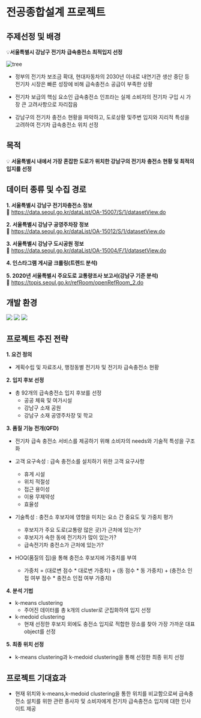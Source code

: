 # 전공종합설계 프로젝트

## 주제선정 및 배경

:bulb:**서울특별시 강남구 전기차 급속충전소 최적입지 선정**

![tree](https://news.unist.ac.kr/kor/wp-content/uploads/2020/11/%EB%B2%84%EC%A0%84-B.png)

* 정부의 전기차 보조금 확대, 현대자동차의 2030년 이내로 내연기관 생산 중단 등 전기차 시장은 빠른 성장에 비해 급속충전소 공급이 부족한 상황 

* 전기차 보급의 핵심 요소인 급속충전소 인프라는 실제 소비자의 전기차 구입 시 가장 큰 고려사항으로 자리잡음 

* 강남구의 전기차 충전소 현황을 파악하고, 도로상황 및주변 입지와 지리적 특성을 고려하여 전기차 급속충전소 위치 선정


## 목적

:bulb: **서울특별시 내에서 가장 혼잡한 도로가 위치한 강남구의 전기차 충전소 현황 및 최적의 입지를 선정**


## 데이터 종류 및 수집 경로


**1. 서울특별시 강남구 전기차충전소 정보**  
:link: <https://data.seoul.go.kr/dataList/OA-15007/S/1/datasetView.do>

**2. 서울특별시 강남구 공영주차장 정보**  
:link: <https://data.seoul.go.kr/dataList/OA-15012/S/1/datasetView.do>

**3. 서울특별시 강남구 도시공원 정보**  
:link: <https://data.seoul.go.kr/dataList/OA-15004/F/1/datasetView.do>

**4. 인스타그램 게시글 크롤링(트렌드 분석)**

**5. 2020년 서울특별시 주요도로 교통량조사 보고서(강남구 기준 분석)**  
:link: <https://topis.seoul.go.kr/refRoom/openRefRoom_2.do>



## 개발 환경

<div align=left> 
   <img src="https://img.shields.io/badge/python-3776AB?style=for-the-badge&logo=python&logoColor=white"> 
   <img src="https://img.shields.io/badge/jupyter-F37626?style=for-the-badge&logo=jupyter&logoColor=white">
   <img src="https://img.shields.io/badge/google colab-F9AB00?style=for-the-badge&logo=google colab&logoColor=white"> 
   <br>
</div>

## 프로젝트 추진 전략

**1. 요건 정의**
- 계획수립 및 자료조사, 행정동별 전기차 및 전기차 급속충전소 현황

**2. 입지 후보 선정**
- 총 92개의 급속충전소 입지 후보를 선정
    - 공공 체육 및 여가시설
    - 강남구 소재 공원
    - 강남구 소재 공영주차장 및 학교

**3. 품질 기능 전개(QFD)**
- 전기차 급속 충전소 서비스를 제공하기 위해 소비자의 needs와 기술적 특성을 구조화
- 고객 요구속성 : 급속 충전소를 설치하기 위한 고객 요구사항
    - 휴게 시설  
    - 위치 적절성  
    - 접근 용이성  
    - 이용 무제약성  
    - 효율성  

- 기술특성 : 충전소 후보지에 영향을 미치는 요소 간 중요도 및 가중치 평가
    - 후보지가 주요 도로(교통량 많은 곳)가 근처에 있는가?
    - 후보지가 속한 동에 전기차가 많이 있는가?
    - 급속전기차 충전소가 근처에 있는가?

- HOQ(품질의 집)을 통해 충전소 후보지에 가중치를 부여
    - 가중치 = (대로변 점수 * 대로변 가중치) + (동 점수 * 동 가중치) + (충전소 인접 여부 점수 * 충전소 인접 여부 가중치)

**4. 분석 기법**
- k-means clustering
    - 주어진 데이터를 총 k개의 cluster로 군집화하여 입지 선정
- k-medoid clustering
    - 현재 선정한 후보지 외에도 충전소 입지로 적합한 장소를 찾아 가장 가까운 대표 object를 선정 

**5. 최종 위치 선정**
- k-means clustering과 k-medoid clustering을 통해 선정한 최종 위치 선정



## 프로젝트 기대효과
- 현재 위치와 k-means,k-medoid clustering을 통한 위치를 비교함으로써 급속충전소 설치를 위한 관련 종사자 및 소비자에게 전기차 급속충전소 입지에 대한 인사이트 제공










